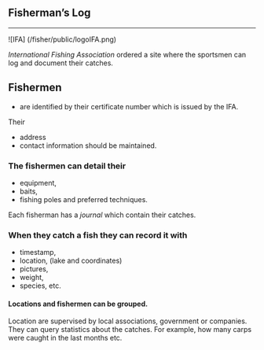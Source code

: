 ## Fisherman’s Log
------------------------

![IFA]
(/fisher/public/logoIFA.png)

*International Fishing Association* ordered a site where the sportsmen can log and document their catches.

Fishermen
--------
* are identified by their certificate number which is issued by the IFA. 

Their 
* address
* contact
 information should be maintained. 

### The fishermen can detail their 
* equipment, 
* baits,
* fishing poles
and preferred techniques.
 
Each fisherman has a *journal* which contain their catches. 

### When they catch a fish they can record it with
* timestamp,
* location,
    (lake and coordinates) 
* pictures,
* weight,
* species, etc.

#### Locations and fishermen can be grouped. 

Location are supervised by local associations, government or
companies. They can query statistics about the catches. For example, how
many carps were caught in the last months etc.